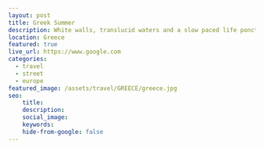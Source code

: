 ```yaml
---
layout: post
title: Greek Summer
description: White walls, translucid waters and a slow paced life ponctuated by sips of freddo cappuccino
location: Greece
featured: true
live_url: https://www.google.com
categories:
  - travel
  - street
  - europe
featured_image: /assets/travel/GREECE/greece.jpg
seo:
    title:
    description:
    social_image:
    keywords:
    hide-from-google: false 
---
```

